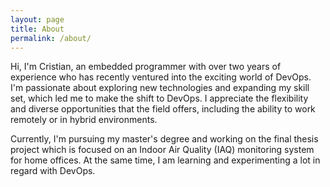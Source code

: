 ```yaml
---
layout: page
title: About
permalink: /about/
---
```


Hi, I'm Cristian, an embedded programmer with over two years of experience who has recently ventured into the exciting world of DevOps. I'm passionate about exploring new technologies and expanding my skill set, which led me to make the shift to DevOps. I appreciate the flexibility and diverse opportunities that the field offers, including the ability to work remotely or in hybrid environments.

Currently, I'm pursuing my master's degree and working on the final thesis project which is focused on an Indoor Air Quality (IAQ) monitoring system for home offices. At the same time, I am learning and experimenting a lot in regard with DevOps.
